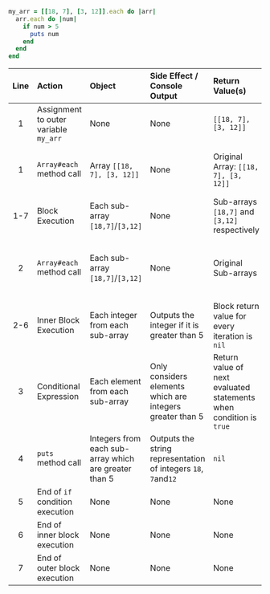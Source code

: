 ```ruby
my_arr = [[18, 7], [3, 12]].each do |arr|
  arr.each do |num|
    if num > 5
      puts num
    end
  end
end
```


| **Line** | **Action**                            | **Object**                                            | **Side Effect / Console Output**                               | **Return Value(s)**                                                | **Return Value's Usage**                     |
| :---:    | :---------                            | :---------                                            | :-------------------------------                               | :------------------                                                | :-----------------------                     |
| 1        | Assignment to outer variable `my_arr` | None                                                  | None                                                           | `[[18, 7], [3, 12]]`                                               | None                                         |
| 1        | `Array#each` method call              | Array `[[18, 7], [3, 12]]`                            | None                                                           | Original Array: `[[18, 7], [3, 12]]`                               | Assigned to outer local variable `my_arr`    |
| 1-7      | Block Execution                       | Each sub-array `[18,7]`/`[3,12]`                      | None                                                           | Sub-arrays `[18,7]` and `[3,12]` respectively                      | No usage                                     |
| 2        | `Array#each` method call              | Each sub-array `[18,7]`/`[3,12]`                      | None                                                           | Original Sub-arrays                                                | Used as block return values of outer block   |
| 2-6      | Inner Block Execution                 | Each integer from each sub-array                      | Outputs the integer if it is greater than 5                    | Block return value for every iteration is `nil`                    | No usage                                     |
| 3        | Conditional Expression                | Each element from each sub-array                      | Only considers elements which are integers greater than 5      | Return value of next evaluated statements when condition is `true` | Used to determine inner block's return value |
| 4        | `puts` method call                    | Integers from each sub-array which are greater than 5 | Outputs the string representation of integers `18`, `7`and`12` | `nil`                                                              | Used as inner block's return value           |
| 5        | End of `if` condition execution       | None                                                  | None                                                           | None                                                               | None                                         |
| 6        | End of inner block execution          | None                                                  | None                                                           | None                                                               | None                                         |
| 7        | End of outer block execution          | None                                                  | None                                                           | None                                                               | None                                         |


